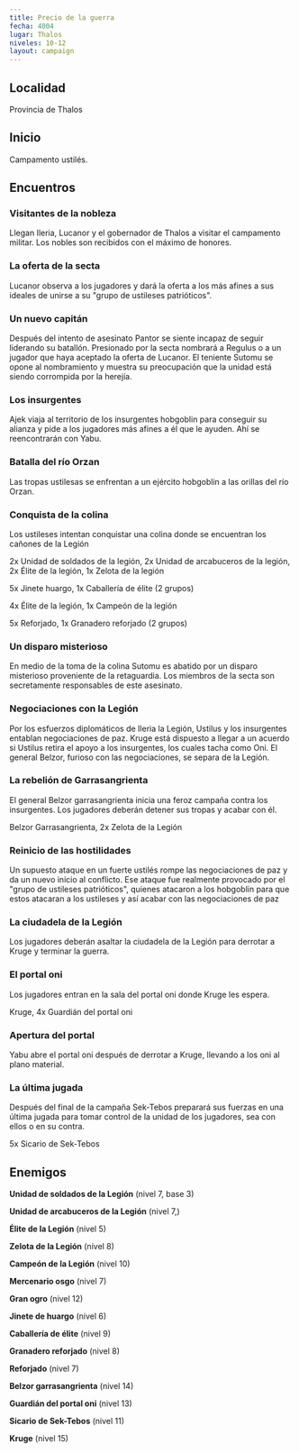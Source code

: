 ```yaml
---
title: Precio de la guerra
fecha: 4004
lugar: Thalos
niveles: 10-12
layout: campaign
---
```


## Localidad

Provincia de Thalos

## Inicio

Campamento ustilés.

## Encuentros

### Visitantes de la nobleza

Llegan Ileria, Lucanor y el gobernador de Thalos a visitar el campamento militar. Los nobles son recibidos con el máximo de honores.

### La oferta de la secta

Lucanor observa a los jugadores y dará la oferta a los más afines a sus ideales de unirse a su "grupo de ustileses patrióticos".

### Un nuevo capitán

Después del intento de asesinato Pantor se siente incapaz de seguir liderando su batallón. Presionado por la secta nombrará a Regulus o a un jugador que haya aceptado la oferta de Lucanor. El teniente Sutomu se opone al nombramiento y muestra su preocupación que la unidad está siendo corrompida por la herejía.

### Los insurgentes

Ajek viaja al territorio de los insurgentes hobgoblin para conseguir su alianza y pide a los jugadores más afines a él que le ayuden. Ahí se reencontrarán con Yabu.

### Batalla del río Orzan

Las tropas ustilesas se enfrentan a un ejército hobgoblin a las orillas del río Orzan.

### Conquista de la colina

Los ustileses intentan conquistar una colina donde se encuentran los cañones de la Legión

2x Unidad de soldados de la legión, 2x Unidad de arcabuceros de la legión, 2x Élite de la legión, 1x Zelota de la legión

5x Jinete huargo, 1x Caballería de élite (2 grupos)

4x Élite de la legión, 1x Campeón de la legión

5x Reforjado, 1x Granadero reforjado (2 grupos)

### Un disparo misterioso

En medio de la toma de la colina Sutomu es abatido por un disparo misterioso proveniente de la retaguardia. Los miembros de la secta son secretamente responsables de este asesinato.

### Negociaciones con la Legión

Por los esfuerzos diplomáticos de Ileria la Legión, Ustilus y los insurgentes entablan negociaciones de paz. Kruge está dispuesto a llegar a un acuerdo si Ustilus retira el apoyo a los insurgentes, los cuales tacha como Oni. El general Belzor, furioso con las negociaciones, se separa de la Legión. 

### La rebelión de Garrasangrienta

El general Belzor garrasangrienta inicia una feroz campaña contra los insurgentes. Los jugadores deberán detener sus tropas y acabar con él.

Belzor Garrasangrienta, 2x Zelota de la Legión

### Reinicio de las hostilidades

Un supuesto ataque en un fuerte ustilés rompe las negociaciones de paz y da un nuevo inicio al conflicto. Ese ataque fue realmente provocado por el "grupo de ustileses patrióticos", quienes atacaron a los hobgoblin para que estos atacaran a los ustileses y así acabar con las negociaciones de paz

### La ciudadela de la Legión

Los jugadores deberán asaltar la ciudadela de la Legión para derrotar a Kruge y terminar la guerra.

### El portal oni

Los jugadores entran en la sala del portal oni donde Kruge les espera.

Kruge, 4x Guardián del portal oni

### Apertura del portal

Yabu abre el portal oni después de derrotar a Kruge, llevando a los oni al plano material.

### La última jugada

Después del final de la campaña Sek-Tebos preparará sus fuerzas en una última jugada para tomar control de la unidad de los jugadores, sea con ellos o en su contra.

5x Sicario de Sek-Tebos

## Enemigos

**Unidad de soldados de la Legión** (nivel 7, base 3)

**Unidad de arcabuceros de la Legión** (nivel 7,)

**Élite de la Legión** (nivel 5)

**Zelota de la Legión** (nivel 8)

**Campeón de la Legión** (nivel 10)

**Mercenario osgo** (nivel 7)

**Gran ogro** (nivel 12)

**Jinete de huargo** (nivel 6)

**Caballería de élite** (nivel 9)

**Granadero reforjado** (nivel 8)

**Reforjado** (nivel 7)

**Belzor garrasangrienta** (nivel 14)

**Guardián del portal oni** (nivel 13)

**Sicario de Sek-Tebos** (nivel 11)

**Kruge** (nivel 15)

